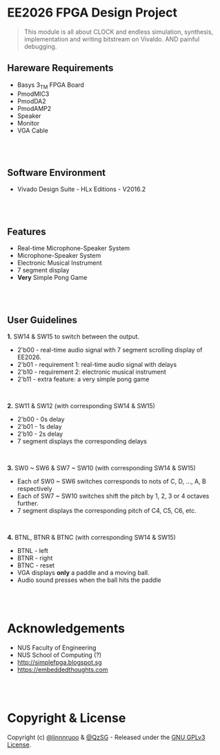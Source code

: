 # EE2026 FPGA Design Project

> This module is all about CLOCK and endless simulation, synthesis, implementation and writing bitstream on Vivaldo.
> AND painful debugging.

## Hareware Requirements
* Basys 3<sub>TM</sub> FPGA Board
* PmodMIC3
* PmodDA2
* PmodAMP2
* Speaker
* Monitor
* VGA Cable
<br/>
<br/>

## Software Environment
* Vivado Design Suite - HLx Editions - V2016.2
<br/>
<br/>

## Features
* Real-time Microphone-Speaker System
* Microphone-Speaker System
* Electronic Musical Instrument
* 7 segment display
* **Very** Simple Pong Game
<br/>
<br/>

## User Guidelines
**1.** SW14 & SW15 to switch between the output.
- 2'b00 - real-time audio signal with 7 segment scrolling display of EE2026.
- 2'b01 - requirement 1: real-time audio signal with delays
- 2'b10 - requirement 2: electronic musical instrument
- 2'b11 - extra feature: a very simple pong game
<br/>

**2.** SW11 & SW12 (with corresponding SW14 & SW15)
- 2'b00 - 0s delay
- 2'b01 - 1s delay 
- 2'b10 - 2s delay
- 7 segment displays the corresponding delays
<br/>

**3.** SW0 ~ SW6 & SW7 ~ SW10 (with corresponding SW14 & SW15)
- Each of SW0 ~ SW6 switches corresponds to nots of C, D, ..., A, B respectively
- Each of SW7 ~ SW10 switches shift the pitch by 1, 2, 3 or 4 octaves further.
- 7 segment displays the corresponding pitch of C4, C5, C6, etc.
<br/>

**4.** BTNL, BTNR & BTNC (with corresponding SW14 & SW15)
- BTNL - left
- BTNR - right
- BTNC - reset
- VGA displays **only** a paddle and a moving ball.
- Audio sound presses when the ball hits the paddle
<br/>
<br/>

# Acknowledgements
* NUS Faculty of Engineering
* NUS School of Computing (?)
* http://simplefpga.blogspot.sg
* https://embeddedthoughts.com
<br/>
<br/>

# Copyright & License
Copyright (c) [@linnnruoo](https://github.com/linnnruoo) & [@QzSG](https://github.com/QzSG) - Released under the [GNU GPLv3 License](LICENSE).
